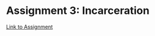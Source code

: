 # Assignment 3: Incarceration

[Link to Assignment](https://info201-summer2022.github.io/a3---data-visualization-and-applications-HitanshuPrajapati/)
